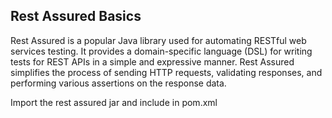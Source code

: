 ## Rest Assured Basics

Rest Assured is a popular Java library used for automating RESTful web services testing. It provides a domain-specific language (DSL) for writing tests for REST APIs in a simple and expressive manner. Rest Assured simplifies the process of sending HTTP requests, validating responses, and performing various assertions on the response data.

Import the rest assured jar and include in pom.xml

